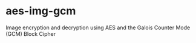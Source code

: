 # aes-img-gcm
Image encryption and decryption using AES and the Galois Counter Mode (GCM) Block Cipher
